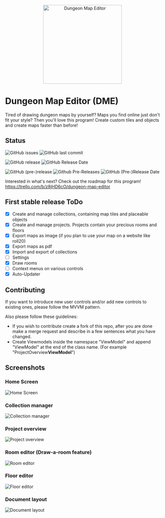 <p align="center">
  <a href="https://github.com/BlackTasty/DungeonMapEditor">
    <img alt="Dungeon Map Editor" width="256" heigth="256" src="https://i.imgur.com/C36wefa.png">
  </a>
</p>

# Dungeon Map Editor (DME)

Tired of drawing dungeon maps by yourself? Maps you find online just don't fit your style? Then you'll love this program! Create custom tiles and objects and create maps faster than before!

## Status

![GitHub issues](https://img.shields.io/github/issues/BlackTasty/DungeonMapEditor?style=flat-square)
![GitHub last commit](https://img.shields.io/github/last-commit/BlackTasty/DungeonMapEditor?style=flat-square)

![GitHub release](https://img.shields.io/github/release/BlackTasty/DungeonMapEditor?style=flat-square)
![GitHub Release Date](https://img.shields.io/github/release-date/BlackTasty/DungeonMapEditor?style=flat-square)

![GitHub (pre-)release](https://img.shields.io/github/release/BlackTasty/DungeonMapEditor/all.svg?style=flat-square&label=pre-release)
![Github Pre-Releases](https://img.shields.io/github/downloads-pre/BlackTasty/DungeonMapEditor/latest/total.svg?style=flat-square&colorB=f57b40)
![GitHub (Pre-)Release Date](https://img.shields.io/github/release-date-pre/BlackTasty/DungeonMapEditor.svg?style=flat-square&label=pre-release%20date&colorB=f57b40)

Interested in what's next? Check out the roadmap for this program! https://trello.com/b/z8jHD6cO/dungeon-map-editor

## First stable release ToDo

- [x] Create and manage collections, containing map tiles and placeable objects
- [x] Create and manage projects. Projects contain your precious rooms and floors
- [x] Export maps as image (if you plan to use your map on a website like roll20)
- [x] Export maps as pdf
- [x] Import and export of collections
- [ ] Settings
- [x] Draw rooms
- [ ] Context menus on various controls
- [x] Auto-Updater

## Contributing

If you want to introduce new user controls and/or add new controls to existing ones, please follow the MVVM pattern.

Also please follow these guidelines:
- If you wish to contribute create a fork of this repo, after you are done make a merge request and describe in a few sentences what you have changed.
- Create Viewmodels inside the namespace "ViewModel" and append "ViewModel" at the end of the class name. (For example "ProjectOverview**ViewModel**")

## Screenshots

### Home Screen
![Home Screen](https://i.imgur.com/8fqpMlf.png "Home Screen")

### Collection manager
![Collection manager](https://i.imgur.com/wv2In89.png "Collection manager")

### Project overview
![Project overview](https://i.imgur.com/4raLL5O.png "Project overview")

### Room editor (Draw-a-room feature)
![Room editor](https://i.imgur.com/QiS8Efn.gif "Room editor")

### Floor editor
![Floor editor](https://i.imgur.com/GGFrtj1.png "Floor editor")

### Document layout
![Document layout](https://i.imgur.com/8MhHI9t.png "Document layout")
